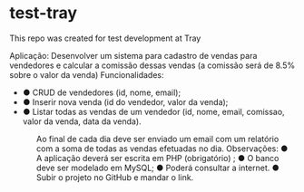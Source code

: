 # test-tray
This repo was created for test development at Tray

Aplicação:
Desenvolver um sistema para cadastro de vendas para vendedores e calcular a
comissão dessas vendas (a comissão será de 8.5% sobre o valor da venda)
Funcionalidades:
<ul>
<li>● CRUD de vendedores (id, nome, email);</li>
<li>● Inserir nova venda (id do vendedor, valor da venda);</li>
<li>● Listar todas as vendas de um vendedor (id, nome, email, comissao, valor da venda, data da venda).</li>
<ul>
Ao final de cada dia deve ser enviado um email com um relatório com a soma de
todas as vendas efetuadas no dia.
Observações:
● A aplicação deverá ser escrita em PHP (obrigatório) ;
● O banco deve ser modelado em MySQL;
● Poderá consultar a internet.
● Subir o projeto no GitHub e mandar o link.
